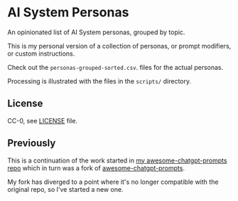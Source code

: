 <p align="center"><h1> AI System Personas</h1></p>

An opinionated list of AI System personas, grouped by topic.

This is my personal version of a collection of personas, or prompt modifiers, or custom instructions.

Check out the `personas-grouped-sorted.csv`.  files for the actual personas.  

Processing is illustrated with the files in the `scripts/` directory.

## License

CC-0, see [LICENSE](./LICENSE) file.

## Previously

This is a continuation of the work started in [my awesome-chatgpt-prompts repo](https://github.com/knbknb/awesome-chatgpt-prompts/) which in turn was a fork of [awesome-chatgpt-prompts](https://github.com/f/awesome-chatgpt-prompts).

My fork has diverged to a point where it's no longer compatible with the original repo, so I've started a new one.
